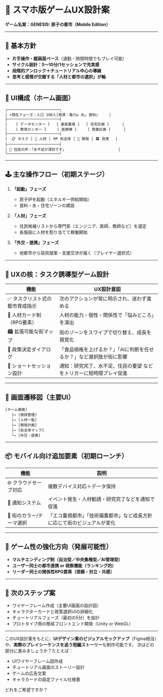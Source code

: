 # 📱 スマホ版ゲームUX設計案

**ゲーム名案：GENESIS: 原子の都市（Mobile Edition）**

---

## 🎯 基本方針

* **片手操作・縦画面ベース**（通勤・隙間時間でもプレイ可能）
* **サイクル設計：5〜10分/1セッションで充実感**
* **段階的アンロック＋チュートリアル中心の導線**
* **思考と感情が交錯する「人材と都市の選択」が軸**

---

## 🧱 UI構成（ホーム画面）

```
┌────────────────────────┐
│ ☀現在フェーズ：人口 100人│資源：電力◎ 水△ 食料○     │
├────────────────────────┤
│    [ データセンター ]   [ 垂直農場 ]   [ 住宅区画 ]      │
│    [ 教育センター ]     [ 医療棟 ]     [ 商業区画 ]      │
├────────────────────────┤
│  📋 タスク │ 👥 人材 │ 🗺 街全体 │ 🧪 開発 │ 🏛 政策   │
├────────────────────────┤
│ 💬 住民の声：「水不足が深刻です」                        │
└────────────────────────┘
```

---

## 🕹 主な操作フロー（初期ステージ）

1. **「起動」フェーズ**

   * 原子炉を起動（エネルギー供給開始）
   * 食料・水・住宅ゾーンの建設

2. **「人材」フェーズ**

   * 住民候補リストから専門家（エンジニア、医師、教師など）を選定
   * 各施設に人材を割り当てて稼働開始

3. **「外交・提携」フェーズ**

   * 他都市から技術提案・支援交渉が届く（プレイヤー選択式）

---

## 🧩 UXの核：タスク誘導型ゲーム設計

| 機能               | UX設計意図                              |
| ---------------- | ----------------------------------- |
| ✅ タスクリスト式の都市育成指示 | 次のアクションが常に明示され、迷わず進める               |
| 🎯 人材カード制（RPG要素） | 人材の能力・個性・関係性で「悩みどころ」を演出             |
| 🏙 拡張可能な街マップ     | 街のゾーンをスワイプで切り替え、成長を視覚化              |
| 🧠 政策決定ダイアログ     | 「食品価格を上げるか？」「AIに判断を任せるか？」など選択肢が街に影響 |
| 🔁 ショートセッション設計   | 通知：研究完了、水不足、住民の要望 などをトリガーに短時間プレイ促進  |

---

## 🧠 画面遷移図（主要UI）

```
[ホーム画面]
   ├→ [施設管理]
   ├→ [人材一覧]
   ├→ [開発計画]
   ├→ [街全体マップ]
   └→ [外交・提携]
```

---

## 📦 モバイル向け追加要素（初期ローンチ）

| 機能             | 説明                                   |
| -------------- | ------------------------------------ |
| 🌐 クラウドセーブ対応   | 複数デバイス対応＋データ保持                       |
| 🔔 通知システム      | イベント発生・人材勧誘・研究完了などを通知で促進             |
| 🎨 街のカラー/テーマ選択 | 「エコ重視都市」「技術偏重都市」など成長方針に応じて街のビジュアルが変化 |

---

## 💬 ゲーム性の強化方向（発展可能性）

* **マルチエンディング制（自治型／中央集権型／AI管理型）**
* **ユーザー同士の都市連携 or 視察機能（ランキング的）**
* **リーダー同士の関係性RPG要素（信頼・対立・共感）**

---

## 🎯 次のステップ案

* ワイヤーフレーム作成（主要UI画面の設計図）
* キャラクターカードと政策選択UIの詳細化
* チュートリアルフェーズ（最初の5分）を設計
* プロトタイプ用の簡易フロントエンド開発（Unity or WebGL）

---

このUX設計案をもとに、**UIデザイン案のビジュアルモックアップ**（Figma相当）や、**実際のプレイシーケンスを追う短編ストーリー**も制作可能です。
次はどの部分に進みましょうか？たとえば：

* UIワイヤーフレーム図作成
* チュートリアル画面のストーリー設計
* ゲームの広告文案
* キャラカードの設定ファイル仕様書

どれをご希望ですか？
